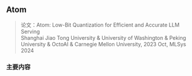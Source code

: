 ## Atom
> 论文：Atom: Low-Bit Quantization for Efficient and Accurate LLM Serving  
> Shanghai Jiao Tong University & University of Washington & Peking University & OctoAI & Carnegie Mellon University, 2023 Oct, MLSys 2024


### 主要内容
